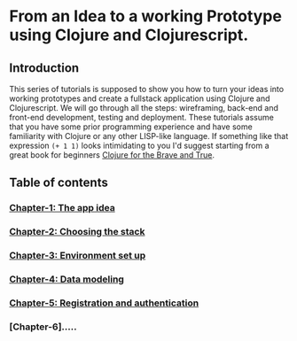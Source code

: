 # From an Idea to a working Prototype using Clojure and Clojurescript.

## Introduction

This series of tutorials is supposed to show you how to turn your ideas into working prototypes and create a fullstack application using Clojure and Clojurescript. We will go through all the steps: wireframing, back-end and front-end development, testing and deployment. These tutorials assume that you have some prior programming experience and have some familiarity with Clojure or any other LISP-like language. If something like that expression `(+ 1 1)` looks intimidating to you I'd suggest starting from a great book for beginners [Clojure for the Brave and True][brave-clojure]. 

[brave-clojure]: https://www.braveclojure.com/clojure-for-the-brave-and-true/

## Table of contents

### [Chapter-1: The app idea][chapter-1]
### [Chapter-2: Choosing the stack][chapter-2]
### [Chapter-3: Environment set up][chapter-3] 
### [Chapter-4: Data modeling][chapter-4]
### [Chapter-5: Registration and authentication][chapter-5]
### [Chapter-6].....


[chapter-1]: https://github.com/aliaksandr-s/prototyping-with-clojure/blob/master/tutorial/chapter-01/01-The%20app%20idea.md
[chapter-2]: https://github.com/aliaksandr-s/prototyping-with-clojure/blob/master/tutorial/chapter-02/02-Choosing%20the%20stack.md
[chapter-3]: https://github.com/aliaksandr-s/prototyping-with-clojure/blob/master/tutorial/chapter-03/03-Environment%20set%20up.md
[chapter-4]: https://github.com/aliaksandr-s/prototyping-with-clojure/blob/master/tutorial/chapter-04/04-Data%20modeling.md
[chapter-5]: https://github.com/aliaksandr-s/prototyping-with-clojure/blob/master/tutorial/chapter-05/05-Registration%20and%20authentication.md
<!--stackedit_data:
eyJoaXN0b3J5IjpbNTQ5MDg2NzM0LDk4MjExMDQ1OCwtMTQ3NT
UzNDUwMSw5NTMyMzg5ODQsMTAzNTc3MDEzN119
-->